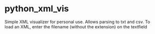 # python_xml_vis

Simple XML visualizer for personal use. Allows parsing to txt and csv.
To load an XML, enter the filename (without the extension) on the textfield
